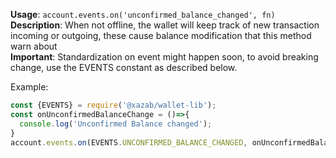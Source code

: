 **Usage**: `account.events.on('unconfirmed_balance_changed', fn)`      
**Description**: When not offline, the wallet will keep track of new transaction incoming or outgoing, these cause balance modification that this method warn about   
**Important**: Standardization on event might happen soon, to avoid breaking change, use the EVENTS constant as described below. 

Example: 
```js
const {EVENTS} = require('@xazab/wallet-lib');
const onUnconfirmedBalanceChange = ()=>{
  console.log('Unconfirmed Balance changed');
}
account.events.on(EVENTS.UNCONFIRMED_BALANCE_CHANGED, onUnconfirmedBalanceChange);
```

